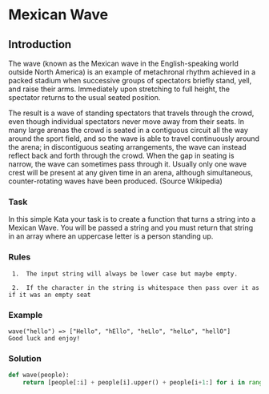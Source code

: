 # Mexican Wave

## Introduction
The wave (known as the Mexican wave in the English-speaking world outside North America) is an example of metachronal rhythm achieved in a packed stadium when successive groups of spectators briefly stand, yell, and raise their arms. Immediately upon stretching to full height, the spectator returns to the usual seated position.

The result is a wave of standing spectators that travels through the crowd, even though individual spectators never move away from their seats. In many large arenas the crowd is seated in a contiguous circuit all the way around the sport field, and so the wave is able to travel continuously around the arena; in discontiguous seating arrangements, the wave can instead reflect back and forth through the crowd. When the gap in seating is narrow, the wave can sometimes pass through it. Usually only one wave crest will be present at any given time in an arena, although simultaneous, counter-rotating waves have been produced. (Source Wikipedia)
### Task
In this simple Kata your task is to create a function that turns a string into a Mexican Wave. You will be passed a string and you must return that string in an array where an uppercase letter is a person standing up. 
### Rules
```
 1.  The input string will always be lower case but maybe empty.

 2.  If the character in the string is whitespace then pass over it as if it was an empty seat
 ```
### Example
```
wave("hello") => ["Hello", "hEllo", "heLlo", "helLo", "hellO"]
Good luck and enjoy!
```

### Solution
```python
def wave(people):
    return [people[:i] + people[i].upper() + people[i+1:] for i in range(len(people)) if people[i] != ' ']
```